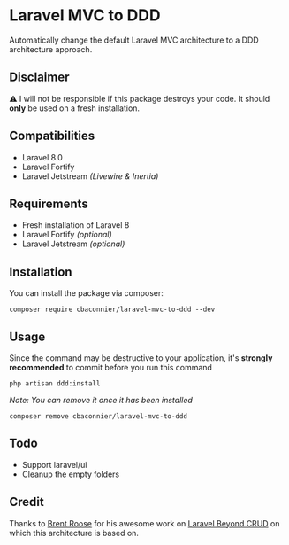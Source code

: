 # Laravel MVC to DDD

Automatically change the default Laravel MVC architecture to a DDD architecture approach.  


 ## Disclaimer
⚠️ I will not be responsible if this package destroys your code. 
It should **only** be used on a fresh installation.

## Compatibilities
 - Laravel 8.0
 - Laravel Fortify
 - Laravel Jetstream _(Livewire & Inertia)_
  
## Requirements
  - Fresh installation of Laravel 8
  - Laravel Fortify  _(optional)_ 
  - Laravel Jetstream  _(optional)_ 

## Installation
You can install the package via composer:

    composer require cbaconnier/laravel-mvc-to-ddd --dev

## Usage
Since the command may be destructive to your application, it's **strongly recommended** to commit before you run this command

    php artisan ddd:install
  
  _Note: You can remove it once it has been installed_

    composer remove cbaconnier/laravel-mvc-to-ddd
  
## Todo
  - Support laravel/ui
  - Cleanup the empty folders
 
## Credit
Thanks to [Brent Roose](https://github.com/brendt) for his awesome work 
on [Laravel Beyond CRUD](https://spatie.be/products/laravel-beyond-crud) 
on which this architecture is based on.

     
